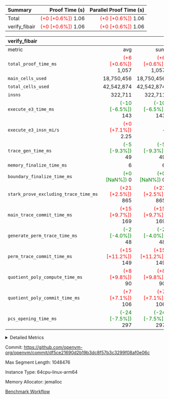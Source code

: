 | Summary | Proof Time (s) | Parallel Proof Time (s) |
|:---|---:|---:|
| Total | <span style='color: red'>(+0 [+0.6%])</span> 1.06 | <span style='color: red'>(+0 [+0.6%])</span> 1.06 |
| verify_fibair | <span style='color: red'>(+0 [+0.6%])</span> 1.06 | <span style='color: red'>(+0 [+0.6%])</span> 1.06 |


| verify_fibair |||||
|:---|---:|---:|---:|---:|
|metric|avg|sum|max|min|
| `total_proof_time_ms ` | <span style='color: red'>(+6 [+0.6%])</span> 1,057 | <span style='color: red'>(+6 [+0.6%])</span> 1,057 | <span style='color: red'>(+6 [+0.6%])</span> 1,057 | <span style='color: red'>(+6 [+0.6%])</span> 1,057 |
| `main_cells_used     ` |  18,750,456 |  18,750,456 |  18,750,456 |  18,750,456 |
| `total_cells_used    ` |  42,542,874 |  42,542,874 |  42,542,874 |  42,542,874 |
| `insns               ` |  322,711 |  322,711 |  322,711 |  322,711 |
| `execute_e3_time_ms  ` | <span style='color: green'>(-10 [-6.5%])</span> 143 | <span style='color: green'>(-10 [-6.5%])</span> 143 | <span style='color: green'>(-10 [-6.5%])</span> 143 | <span style='color: green'>(-10 [-6.5%])</span> 143 |
| `execute_e3_insn_mi/s` | <span style='color: red'>(+0 [+7.1%])</span> 2.25 | -          | <span style='color: red'>(+0 [+7.1%])</span> 2.25 | <span style='color: red'>(+0 [+7.1%])</span> 2.25 |
| `trace_gen_time_ms   ` | <span style='color: green'>(-5 [-9.3%])</span> 49 | <span style='color: green'>(-5 [-9.3%])</span> 49 | <span style='color: green'>(-5 [-9.3%])</span> 49 | <span style='color: green'>(-5 [-9.3%])</span> 49 |
| `memory_finalize_time_ms` |  6 |  6 |  6 |  6 |
| `boundary_finalize_time_ms` | <span style='color: green'>(+0 [NaN%])</span> 0 | <span style='color: green'>(+0 [NaN%])</span> 0 | <span style='color: green'>(+0 [NaN%])</span> 0 | <span style='color: green'>(+0 [NaN%])</span> 0 |
| `stark_prove_excluding_trace_time_ms` | <span style='color: red'>(+21 [+2.5%])</span> 865 | <span style='color: red'>(+21 [+2.5%])</span> 865 | <span style='color: red'>(+21 [+2.5%])</span> 865 | <span style='color: red'>(+21 [+2.5%])</span> 865 |
| `main_trace_commit_time_ms` | <span style='color: red'>(+15 [+9.7%])</span> 169 | <span style='color: red'>(+15 [+9.7%])</span> 169 | <span style='color: red'>(+15 [+9.7%])</span> 169 | <span style='color: red'>(+15 [+9.7%])</span> 169 |
| `generate_perm_trace_time_ms` | <span style='color: green'>(-2 [-4.0%])</span> 48 | <span style='color: green'>(-2 [-4.0%])</span> 48 | <span style='color: green'>(-2 [-4.0%])</span> 48 | <span style='color: green'>(-2 [-4.0%])</span> 48 |
| `perm_trace_commit_time_ms` | <span style='color: red'>(+15 [+11.2%])</span> 149 | <span style='color: red'>(+15 [+11.2%])</span> 149 | <span style='color: red'>(+15 [+11.2%])</span> 149 | <span style='color: red'>(+15 [+11.2%])</span> 149 |
| `quotient_poly_compute_time_ms` | <span style='color: red'>(+8 [+9.8%])</span> 90 | <span style='color: red'>(+8 [+9.8%])</span> 90 | <span style='color: red'>(+8 [+9.8%])</span> 90 | <span style='color: red'>(+8 [+9.8%])</span> 90 |
| `quotient_poly_commit_time_ms` | <span style='color: red'>(+7 [+7.1%])</span> 106 | <span style='color: red'>(+7 [+7.1%])</span> 106 | <span style='color: red'>(+7 [+7.1%])</span> 106 | <span style='color: red'>(+7 [+7.1%])</span> 106 |
| `pcs_opening_time_ms ` | <span style='color: green'>(-24 [-7.5%])</span> 297 | <span style='color: green'>(-24 [-7.5%])</span> 297 | <span style='color: green'>(-24 [-7.5%])</span> 297 | <span style='color: green'>(-24 [-7.5%])</span> 297 |



<details>
<summary>Detailed Metrics</summary>

|  | verify_program_compile_ms | total_cells | stark_prove_excluding_trace_time_ms | quotient_poly_compute_time_ms | quotient_poly_commit_time_ms | perm_trace_commit_time_ms | pcs_opening_time_ms | main_trace_commit_time_ms | app proof_time_ms |
| --- | --- | --- | --- | --- | --- | --- | --- | --- |
|  | 7 | 65,536 | 39 | 1 | 6 | 0 | 22 | 7 | 2,134 | 

| air_name | rows | quotient_deg | main_cols | interactions | constraints | cells |
| --- | --- | --- | --- | --- | --- | --- |
| AccessAdapterAir<2> |  | 2 |  | 5 | 12 |  | 
| AccessAdapterAir<4> |  | 2 |  | 5 | 12 |  | 
| AccessAdapterAir<8> |  | 2 |  | 5 | 12 |  | 
| FibonacciAir | 32,768 | 1 | 2 |  | 5 | 65,536 | 
| FriReducedOpeningAir |  | 2 |  | 39 | 71 |  | 
| JalRangeCheckAir |  | 2 |  | 9 | 14 |  | 
| NativePoseidon2Air<BabyBearParameters>, 1> |  | 2 |  | 136 | 572 |  | 
| PhantomAir |  | 2 |  | 3 | 5 |  | 
| ProgramAir |  | 1 |  | 1 | 4 |  | 
| VariableRangeCheckerAir |  | 1 |  | 1 | 4 |  | 
| VmAirWrapper<AluNativeAdapterAir, FieldArithmeticCoreAir> |  | 2 |  | 15 | 27 |  | 
| VmAirWrapper<BranchNativeAdapterAir, BranchEqualCoreAir<1> |  | 2 |  | 11 | 25 |  | 
| VmAirWrapper<NativeAdapterAir<2, 0>, PublicValuesCoreAir> |  | 2 |  | 11 | 29 |  | 
| VmAirWrapper<NativeLoadStoreAdapterAir<1>, NativeLoadStoreCoreAir<1> |  | 2 |  | 15 | 20 |  | 
| VmAirWrapper<NativeLoadStoreAdapterAir<4>, NativeLoadStoreCoreAir<4> |  | 2 |  | 15 | 20 |  | 
| VmAirWrapper<NativeVectorizedAdapterAir<4>, FieldExtensionCoreAir> |  | 2 |  | 15 | 27 |  | 
| VmConnectorAir |  | 2 |  | 5 | 11 |  | 
| VolatileBoundaryAir |  | 2 |  | 7 | 19 |  | 

| group | trace_gen_time_ms | total_proof_time_ms | total_cells_used | total_cells | system_trace_gen_time_ms | stark_prove_excluding_trace_time_ms | single_trace_gen_time_ms | quotient_poly_compute_time_ms | quotient_poly_commit_time_ms | perm_trace_commit_time_ms | pcs_opening_time_ms | memory_finalize_time_ms | main_trace_commit_time_ms | main_cells_used | insns | generate_perm_trace_time_ms | fri.log_blowup | execute_e3_time_ms | execute_e3_insn_mi/s | boundary_finalize_time_ms |
| --- | --- | --- | --- | --- | --- | --- | --- | --- | --- | --- | --- | --- | --- | --- | --- | --- | --- | --- | --- | --- |
| verify_fibair | 49 | 1,057 | 42,542,874 | 62,474,410 | 49 | 865 | 2 | 90 | 106 | 149 | 297 | 6 | 169 | 18,750,456 | 322,711 | 48 | 1 | 143 | 2.25 | 0 | 

| group | air_name | rows | prep_cols | perm_cols | main_cols | cells |
| --- | --- | --- | --- | --- | --- | --- |
| verify_fibair | AccessAdapterAir<2> | 131,072 |  | 16 | 11 | 3,538,944 | 
| verify_fibair | AccessAdapterAir<4> | 65,536 |  | 16 | 13 | 1,900,544 | 
| verify_fibair | AccessAdapterAir<8> | 128 |  | 16 | 17 | 4,224 | 
| verify_fibair | FriReducedOpeningAir | 2,048 |  | 84 | 27 | 227,328 | 
| verify_fibair | JalRangeCheckAir | 32,768 |  | 28 | 12 | 1,310,720 | 
| verify_fibair | NativePoseidon2Air<BabyBearParameters>, 1> | 32,768 |  | 312 | 398 | 23,265,280 | 
| verify_fibair | PhantomAir | 16,384 |  | 12 | 6 | 294,912 | 
| verify_fibair | ProgramAir | 8,192 |  | 8 | 10 | 147,456 | 
| verify_fibair | VariableRangeCheckerAir | 262,144 | 2 | 8 | 1 | 2,359,296 | 
| verify_fibair | VmAirWrapper<AluNativeAdapterAir, FieldArithmeticCoreAir> | 262,144 |  | 36 | 29 | 17,039,360 | 
| verify_fibair | VmAirWrapper<BranchNativeAdapterAir, BranchEqualCoreAir<1> | 32,768 |  | 28 | 23 | 1,671,168 | 
| verify_fibair | VmAirWrapper<NativeLoadStoreAdapterAir<1>, NativeLoadStoreCoreAir<1> | 65,536 |  | 40 | 21 | 3,997,696 | 
| verify_fibair | VmAirWrapper<NativeLoadStoreAdapterAir<4>, NativeLoadStoreCoreAir<4> | 32,768 |  | 40 | 27 | 2,195,456 | 
| verify_fibair | VmAirWrapper<NativeVectorizedAdapterAir<4>, FieldExtensionCoreAir> | 32,768 |  | 36 | 38 | 2,424,832 | 
| verify_fibair | VmConnectorAir | 2 | 1 | 16 | 5 | 42 | 
| verify_fibair | VolatileBoundaryAir | 65,536 |  | 20 | 12 | 2,097,152 | 

| group | trace_height_constraint | weighted_sum | threshold |
| --- | --- | --- | --- |
| verify_fibair | 0 | 1,085,444 | 2,013,265,921 | 
| verify_fibair | 1 | 5,411,200 | 2,013,265,921 | 
| verify_fibair | 2 | 542,722 | 2,013,265,921 | 
| verify_fibair | 3 | 5,476,612 | 2,013,265,921 | 
| verify_fibair | 4 | 65,536 | 2,013,265,921 | 
| verify_fibair | 5 | 12,851,850 | 2,013,265,921 | 

| trace_height_constraint | threshold |
| --- | --- |
| 0 | 2,013,265,921 | 

</details>


Commit: https://github.com/openvm-org/openvm/commit/df5ce21690d2b19b3dc8f57b3c3299f08af0e06c

Max Segment Length: 1048476

Instance Type: 64cpu-linux-arm64

Memory Allocator: jemalloc

[Benchmark Workflow](https://github.com/openvm-org/openvm/actions/runs/16798987153)
